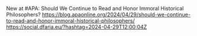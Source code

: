 New at #APA: Should We Continue to Read and Honor Immoral Historical Philosophers? https://blog.apaonline.org/2024/04/29/should-we-continue-to-read-and-honor-immoral-historical-philosophers/ https://social.dfaria.eu/?hashtag=2024-04-29T12:00:04Z